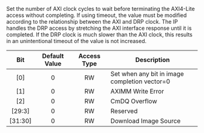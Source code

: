 Set the number of AXI clock cycles to wait before terminating the AXI4-Lite
access without completing.
If using timeout, the value must be modified according to the relationship
between the AXI and DRP clock. The IP handles the DRP access by stretching
the AXI interface response until it is completed. If the DRP clock is much
slower than the AXI clock, this results in an unintentional timeout of the
value is not increased.

|Bit|Default Value|Access Type|Description|
|:-----:|:-----:|:-----:|-----|
|[0]|0|RW|Set when any bit in image completion vector=0|
|[1]|0|RW|AXIMM Write Error|
|[2]|0|RW|CmDQ Overflow|
|[29:3]|0|RW|Reserved|
|[31:30]|0|RW|Download Image Source|
